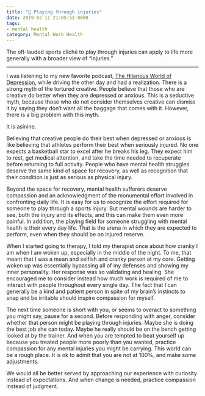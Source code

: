 ```yaml
---
title: "💮 Playing through injuries"
date: 2019-02-11 21:05:53-0000
tags:
- mental health
category: Mental Work Health
---
```


The oft-lauded sports cliché to play through injuries can apply to life more generally with a broader view of “injuries.”

***

I was listening to my new favorite podcast, [The Hilarious World of Depression](http://hilariousworld.org), while driving the other day and had a realization. There is a strong myth of the tortured creative. People believe that those who are creative do better when they are depressed or anxious. This is a seductive myth, because those who do not consider themselves creative can dismiss it by saying they don’t want all the baggage that comes with it. However, there is a big problem with this myth.

It is asinine.

Believing that creative people do their best when depressed or anxious is like believing that athletes perform their best when seriously injured. No one expects a basketball star to excel after he breaks his leg. They expect him to rest, get medical attention, and take the time needed to recuperate before returning to full activity. People who have mental health struggles deserve the same kind of space for recovery, as well as recognition that their condition is just as serious as physical injury.

Beyond the space for recovery, mental health sufferers deserve compassion and an acknowledgment of the monumental effort involved in confronting daily life. It is easy for us to recognize the effort required for someone to play through a sports injury. But mental wounds are harder to see, both the injury and its effects, and this can make them even more painful. In addition, the playing field for someone struggling with mental health is their every day life. That is the arena in which they are expected to perform, even when they should be on injured reserve.

When I started going to therapy, I told my therapist once about how cranky I am when I am woken up, especially in the middle of the night. To me, that meant that I was a mean and selfish and cranky person at my core. Getting woken up was essentially bypassing all of my defenses and showing my inner personality. Her response was so validating and healing. She encouraged me to consider instead how much work is required of me to interact with people throughout every single day. The fact that I can generally be a kind and patient person in spite of my brain’s instincts to snap and be irritable should inspire compassion for myself.

The next time someone is short with you, or seems to overact to something you might say, pause for a second. Before responding with anger, consider whether that person might be playing through injuries. Maybe she is doing the best job she can today. Maybe he really should be on the bench getting looked at by the trainer. And when you are tempted to beat yourself up because you treated people more poorly than you wanted, practice compassion for any mental injuries you might be carrying. This world can be a rough place. It is ok to admit that you are not at 100%, and make some adjustments.

We would all be better served by approaching our experience with curiosity instead of expectations. And when change is needed, practice compassion instead of judgment.